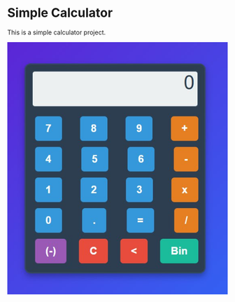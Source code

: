 # Simple Calculator

This is a simple calculator project.

![Calculator Image](images/calculator_image.jpg)
